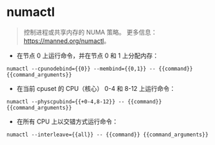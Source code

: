 # numactl

> 控制进程或共享内存的 NUMA 策略。
> 更多信息：<https://manned.org/numactl>。

- 在节点 0 上运行命令，并在节点 0 和 1 上分配内存：

`numactl --cpunodebind={{0}} --membind={{0,1}} -- {{command}} {{command_arguments}}`

- 在当前 cpuset 的 CPU（核心） 0-4 和 8-12 上运行命令：

`numactl --physcpubind={{+0-4,8-12}} -- {{command}} {{command_arguments}}`

- 在所有 CPU 上以交错方式运行命令：

`numactl --interleave={{all}} -- {{command}} {{command_arguments}}`